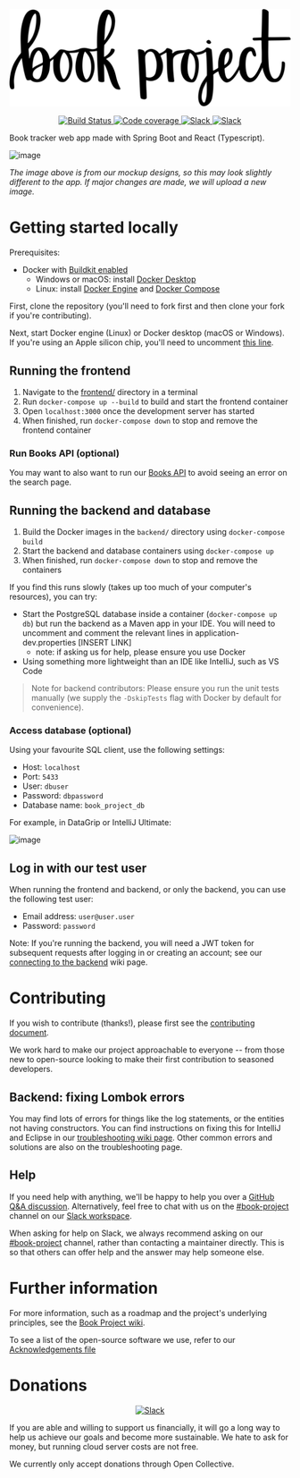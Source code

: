   <p align="center">
	<img src="/media/banner/book_project_newlogo_2x.png" alt="Logo"/>
  </p>

<p align="center">	
  <a href="https://github.com/Project-Books/book-project/actions/workflows/build.yml">
    <img src="https://github.com/Project-Books/book-project/actions/workflows/build.yml/badge.svg" alt="Build Status"/>
  </a>
	
  <a href="https://sonarcloud.io/dashboard?id=Project-Books_book-project">
    <img src="https://sonarcloud.io/api/project_badges/measure?project=Project-Books_book-project&metric=coverage" alt="Code coverage" />
  </a>	
	
  <a href="https://join.slack.com/t/teambookproject/shared_invite/zt-punc8os7-Iz9PTCAkYcO_0S~XwtO5_A">
    <img src="https://img.shields.io/badge/slack-teambookproject-4A154B?logo=slack" alt="Slack" />
  </a>

  <a href="hhttps://opencollective.com/book-project">
    <img src="https://img.shields.io/badge/open%20collective-donate-2ecc71" alt="Slack" />
  </a>
</p>

Book tracker web app made with Spring Boot and React (Typescript).

![image](https://user-images.githubusercontent.com/11173328/112493885-739b0d80-8d7a-11eb-85a1-b4c500dc61ab.png)

*The image above is from our mockup designs, so this may look slightly different to the app. If major changes are made, we will upload a new image.*

# Getting started locally

Prerequisites:
- Docker with [Buildkit enabled](https://docs.docker.com/develop/develop-images/build_enhancements/#to-enable-buildkit-builds)
  - Windows or macOS: install [Docker Desktop](https://www.docker.com/products/docker-desktop)
  - Linux: install [Docker Engine](https://docs.docker.com/engine/) and [Docker Compose](https://docs.docker.com/compose/)

First, clone the repository (you'll need to fork first and then clone your fork if you're contributing). 

Next, start Docker engine (Linux) or Docker desktop (macOS or Windows). If you're using an Apple silicon chip, you'll need to uncomment [this line](https://github.com/Project-Books/book-project/blob/0.2.0/backend/docker-compose.yml#L6). 
 
## Running the frontend

1. Navigate to the [frontend/](https://github.com/Project-Books/book-project/tree/main/frontend) directory in a terminal
1. Run `docker-compose up --build` to build and start the frontend container
1. Open `localhost:3000` once the development server has started
1. When finished, run `docker-compose down` to stop and remove the frontend container

### Run Books API (optional)

You may want to also want to run our [Books API](https://github.com/Project-Books/books-api) to avoid seeing an error on the search page.

## Running the backend and database

1. Build the Docker images in the `backend/` directory using `docker-compose build`
1. Start the backend and database containers using `docker-compose up` 
1. When finished, run `docker-compose down` to stop and remove the containers

If you find this runs slowly (takes up too much of your computer's resources), you can try:
- Start the PostgreSQL database inside a container (`docker-compose up db`) but run the backend as a Maven app in your IDE. You will need to uncomment and comment the relevant lines in application-dev.properties [INSERT LINK]
   - note: if asking us for help, please ensure you use Docker
- Using something more lightweight than an IDE like IntelliJ, such as VS Code

> Note for backend contributors: Please ensure you run the unit tests manually (we supply the `-DskipTests` flag with Docker by default for convenience).


### Access database (optional)

Using your favourite SQL client, use the following settings:
- Host: `localhost`
- Port: `5433`
- User: `dbuser`
- Password: `dbpassword`
- Database name: `book_project_db`

For example, in DataGrip or IntelliJ Ultimate:

![image](https://user-images.githubusercontent.com/11173328/153755219-051627c5-f052-4db9-a223-091acb4b2e76.png)

## Log in with our test user

When running the frontend and backend, or only the backend, you can use the following test user:
- Email address: `user@user.user`
- Password: `password`

Note: If you're running the backend, you will need a JWT token for subsequent requests after logging in or creating an account; see our [connecting to the backend](https://github.com/Project-Books/book-project/wiki/Connecting-to-the-backend-via-Postman) wiki page.

# Contributing

If you wish to contribute (thanks!), please first see the [contributing document](https://github.com/knjk04/book-project/blob/master/CONTRIBUTING.md). 

We work hard to make our project approachable to everyone -- from those new to open-source looking to make their first contribution to seasoned developers.

## Backend: fixing Lombok errors

You may find lots of errors for things like the log statements, or the entities not having constructors. 
You can find instructions on fixing this for IntelliJ and Eclipse in our [troubleshooting wiki page](https://github.com/knjk04/book-project/wiki/Troubleshooting). 
Other common errors and solutions are also on the troubleshooting page.

## Help

If you need help with anything, we'll be happy to help you over a [GitHub Q&A discussion](https://github.com/Project-Books/book-project/discussions/categories/q-a). Alternatively, feel free to chat with us on the [#book-project](https://teambookproject.slack.com/archives/C01AGDC5X1S) channel on our [Slack workspace](https://teambookproject.slack.com/join/shared_invite/zt-punc8os7-Iz9PTCAkYcO_0S~XwtO5_A#/shared-invite/email).

When asking for help on Slack, we always recommend asking on our [#book-project](https://teambookproject.slack.com/archives/C01AGDC5X1S) channel, rather than contacting a maintainer directly. This is so that others can offer help and the answer may help someone else.

# Further information

For more information, such as a roadmap and the project's underlying principles, see the [Book Project wiki](https://github.com/knjk04/book-project/wiki).

To see a list of the open-source software we use, refer to our [Acknowledgements file](https://github.com/Project-Books/book-project/blob/master/ACKNOWLEDGEMENTS.md)

# Donations
<p align="center">	

  <a href="hhttps://opencollective.com/book-project">
    <img src="https://img.shields.io/badge/open%20collective-donate-2ecc71" alt="Slack" />
  </a>
</p>

If you are able and willing to support us financially, it will go a long way to help us achieve our goals and become more sustainable. We hate to ask for money, but running cloud server costs are not free.

We currently only accept donations through Open Collective.

